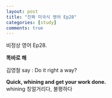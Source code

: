 ```yaml
---
layout: post
title: "진짜 미국식 영어 Ep28"
categories: [study]
comments: true
---
```


비정상 영어 Ep28.

<b>똑바로 해</b>

김영철 say : Do it right a way?

<b>Quick, whining and get your work done.</b> <br>
whining 칭얼거리다, 불평하다 
